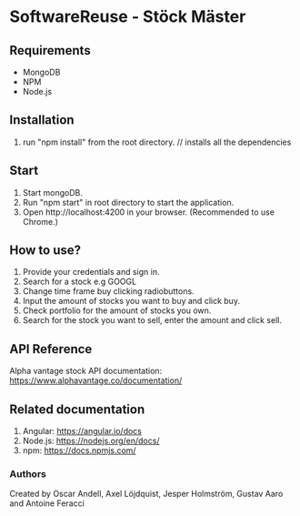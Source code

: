 # SoftwareReuse - Stöck Mäster

## Requirements
* MongoDB 
* NPM
* Node.js

## Installation 
1. run "npm install" from the root directory. // installs all the dependencies

## Start
1. Start mongoDB.
2. Run "npm start" in root directory to start the application.
3. Open http://localhost:4200 in your browser. (Recommended to use Chrome.)

## How to use?
1. Provide your credentials and sign in.
2. Search for a stock e.g GOOGL
3. Change time frame buy clicking radiobuttons.
4. Input the amount of stocks you want to buy and click buy.
5. Check portfolio for the amount of stocks you own.
6. Search for the stock you want to sell, enter the amount and click sell.

## API Reference
Alpha vantage stock API documentation: https://www.alphavantage.co/documentation/

## Related documentation
1. Angular: https://angular.io/docs
2. Node.js: https://nodejs.org/en/docs/
3. npm: https://docs.npmjs.com/



### Authors

Created by Oscar Andell, Axel Löjdquist, Jesper Holmström, Gustav Aaro and Antoine Feracci
